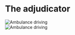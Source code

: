 
<div class="container">
    
# The adjudicator

<div class="row">
    <div class="col-sm-6"><img src="{{ '/assets/images/Ambulence-lights.png' | url }}" alt="Ambulance driving" class="icon"></div>
<div class="row">
<div class="col-sm-6"><img src="{{ '/assets/images/Ambulence-lights.png' | url }}" alt="Ambulance driving" class="icon"></div>
</div>
</div>
